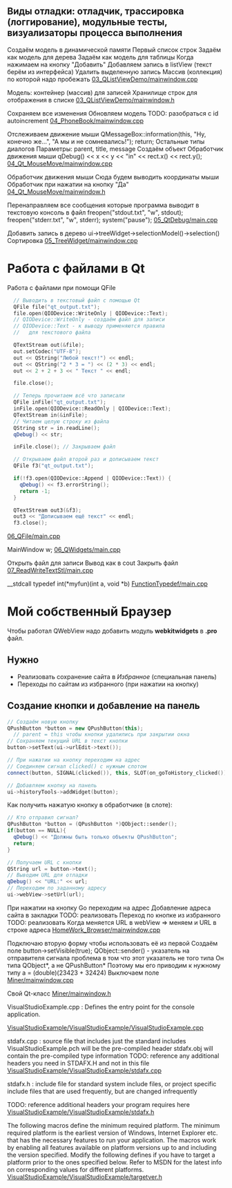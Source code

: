 <!-- doc.py -->
﻿Виды отладки: отладчик, трассировка (логгирование), модульные тесты, визуализаторы процесса выполнения
------------------------------------------------------------------------------------------------------




Создаём модель в динамической памяти
Первый список строк
Задаём как модель для дерева
Задаём как модель для таблицы
Когда нажимаем на кнопку "Добавить"
Добавляем запись в listView (текст берём из интерфейса)
Удалить выделенную запись
Массив (коллекция) по которой надо пробежать
[03_QListViewDemo/mainwindow.cpp](03_QListViewDemo/mainwindow.cpp)

Модель: контейнер (массив) для записей
Хранилище строк для отображения в списке
[03_QListViewDemo/mainwindow.h](03_QListViewDemo/mainwindow.h)

Сохраняем все изменения
Обновляем модель
TODO: разобраться с id autoincrement
[04_PhoneBook/mainwindow.cpp](04_PhoneBook/mainwindow.cpp)

Отслеживаем движение мыши
QMessageBox::information(this, "Ну, конечно же...",
"А мы и не сомневались!");
return;
Остальные типы диалогов
Параметры: parent, title, message
Создаём объект
Обработчик движения мыши
qDebug() << x << y << "in" << rect.x() << rect.y();
[04_Qt_MouseMove/mainwindow.cpp](04_Qt_MouseMove/mainwindow.cpp)

Обработчик движения мыши
Сюда будем выводить координаты мыши
Обработчик при нажатии на кнопку "Да"
[04_Qt_MouseMove/mainwindow.h](04_Qt_MouseMove/mainwindow.h)

Перенаправляем все сообщения
которые программа выводит в текстовую
консоль в файл
freopen("stdout.txt", "w", stdout);
freopen("stderr.txt", "w", stderr);
system("pause");
[05_QtDebug/main.cpp](05_QtDebug/main.cpp)

Добавить запись в дерево
ui->treeWidget->selectionModel()->selection()
Сортировка
[05_TreeWidget/mainwindow.cpp](05_TreeWidget/mainwindow.cpp)

Работа с файлами в Qt
=====================
Работа с файлами при помощи QFile
``` cpp
  // Выводить в текстовый файл с помощью Qt
  QFile file("qt_output.txt");
  file.open(QIODevice::WriteOnly | QIODevice::Text);
  // QIODevice::WriteOnly - создаём файл для записи
  // QIODevice::Text - к выводу применяются правила
  //   для текстового файла

  QTextStream out(&file);
  out.setCodec("UTF-8");
  out << QString("Любой текст!") << endl;
  out << QString("2 * 3 = ") << (2 * 3) << endl;
  out << 2 + 2 + 3 << " Текст " << endl;

  file.close();

  // Теперь прочитаем всё что записали
  QFile inFile("qt_output.txt");
  inFile.open(QIODevice::ReadOnly | QIODevice::Text);
  QTextStream in(&inFile);
  // Читаем целую строку из файла
  QString str = in.readLine();
  qDebug() << str;

  inFile.close(); // Закрываем файл

  // Открываем файл второй раз и дописываем текст
  QFile f3("qt_output.txt");

  if(!f3.open(QIODevice::Append | QIODevice::Text)) {
    qDebug() << f3.errorString();
    return -1;
  }

  QTextStream out3(&f3);
  out3 << "Дописываем ещё текст" << endl;
  f3.close();
```

[06_QFile/main.cpp](06_QFile/main.cpp)

MainWindow w;
[06_QWidgets/main.cpp](06_QWidgets/main.cpp)

Открыть файл для записи
Вывод как в cout
Закрыть файл
[07_ReadWriteTextStl/main.cpp](07_ReadWriteTextStl/main.cpp)

__stdcall
typedef int(*myfun)(int a, void *b)
[FunctionTypedef/main.cpp](FunctionTypedef/main.cpp)

﻿Мой собственный Браузер
=======================

Чтобы работал QWebView надо добавить модуль **webkitwidgets** в **.pro** файл.

Нужно
-----
* Реализовать сохранение сайта в *Избранное* (специальная панель)
* Переходы по сайтам из избранного (при нажатии на кнопку)

Создание кнопки и добавление на панель
--------------------------------------
``` cpp
// Создаём новую кнопку
QPushButton *button = new QPushButton(this);
  // parent = this чтобы кнопки удалились при закрытии окна
// Сохраняем текущий URL в текст кнопки
button->setText(ui->urlEdit->text());

// При нажатии на кнопку переходим на адрес
// Соединяем сигнал clicked() с нужным слотом
connect(button, SIGNAL(clicked()), this, SLOT(on_goToHistory_clicked()));

// Добавляем кнопку на панель
ui->historyTools->addWidget(button);
```

Как получить нажатую кнопку в обработчике (в слоте):
``` cpp
// Кто отправил сигнал?
QPushButton *button = (QPushButton *)QObject::sender();
if(button == NULL){
  qDebug() << "Должны быть только объекты QPushButton";
  return;
}

// Получаем URL с кнопки
QString url = button->text();
// Выводим URL для отладки
qDebug() << "URL:" << url;
// Переходим по заданному адресу
ui->webView->setUrl(url);
```


При нажатии на кнопку Go переходим на адрес
Добавление адреса сайта в закладки
TODO: реализовать
Переход по кнопке из избранного
TODO: реализовать
Когда меняется URL в webView => меняем и URL в строке адреса
[HomeWork_Browser/mainwindow.cpp](HomeWork_Browser/mainwindow.cpp)

Подключаю вторую форму чтобы использовать
её из первой
Создаём поле
button->setVisible(true);
QObject::sender() - указатель на отправителя сигнала
проблема в том что этот указатель не того типа
Он типа QObject*, а не QPushButton*
Поэтому мы его приводим к нужному типу
a = (double)(23423 + 32424)
Выключаем поле
[Miner/mainwindow.cpp](Miner/mainwindow.cpp)

Свой Qt-класс
[Miner/mainwindow.h](Miner/mainwindow.h)

VisualStudioExample.cpp : Defines the entry point for the console application.

[VisualStudioExample/VisualStudioExample/VisualStudioExample.cpp](VisualStudioExample/VisualStudioExample/VisualStudioExample.cpp)

stdafx.cpp : source file that includes just the standard includes
VisualStudioExample.pch will be the pre-compiled header
stdafx.obj will contain the pre-compiled type information
TODO: reference any additional headers you need in STDAFX.H
and not in this file
[VisualStudioExample/VisualStudioExample/stdafx.cpp](VisualStudioExample/VisualStudioExample/stdafx.cpp)

stdafx.h : include file for standard system include files,
or project specific include files that are used frequently, but
are changed infrequently

TODO: reference additional headers your program requires here
[VisualStudioExample/VisualStudioExample/stdafx.h](VisualStudioExample/VisualStudioExample/stdafx.h)

The following macros define the minimum required platform.  The minimum required platform
is the earliest version of Windows, Internet Explorer etc. that has the necessary features to run
your application.  The macros work by enabling all features available on platform versions up to and
including the version specified.
Modify the following defines if you have to target a platform prior to the ones specified below.
Refer to MSDN for the latest info on corresponding values for different platforms.
[VisualStudioExample/VisualStudioExample/targetver.h](VisualStudioExample/VisualStudioExample/targetver.h)


